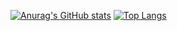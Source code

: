 [![Anurag's GitHub stats](https://github-readme-stats.vercel.app/api?username=jailsonrs)](https://github.com/jailsonrs/github-readme-stats)
[![Top Langs](https://github-readme-stats.vercel.app/api/top-langs/?username=jailsonrs)](https://github.com/jailsonrs/github-readme-stats)
